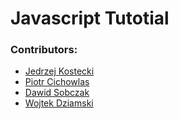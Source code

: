 # Javascript Tutotial

### Contributors:
 - [Jedrzej Kostecki](https://github.com/JayKay112)
 - [Piotr Cichowlas](https://github.com/cichowlasp)
 - [Dawid Sobczak](https://github.com/kazura2)
 - [Wojtek Dziamski](https://github.com/Wojtek666)